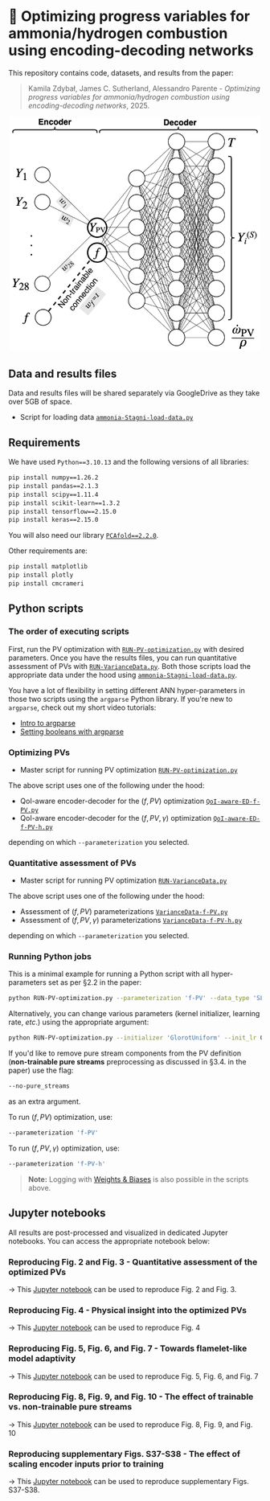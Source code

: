 # 📄 Optimizing progress variables for ammonia/hydrogen combustion using encoding-decoding networks

This repository contains code, datasets, and results from the paper:

> Kamila Zdybał, James C. Sutherland, Alessandro Parente - *Optimizing progress variables for ammonia/hydrogen combustion using encoding-decoding networks*, 2025.

<p align="center">
  <img src="https://github.com/kamilazdybal/pv-optimization/raw/main/figures/ED-for-PV-optimization.png" width="500">
</p>

## Data and results files

Data and results files will be shared separately via GoogleDrive as they take over 5GB of space.

- Script for loading data [`ammonia-Stagni-load-data.py`](scripts/ammonia-Stagni-load-data.py)

## Requirements

We have used `Python==3.10.13` and the following versions of all libraries:

```bash
pip install numpy==1.26.2
pip install pandas==2.1.3
pip install scipy==1.11.4
pip install scikit-learn==1.3.2
pip install tensorflow==2.15.0
pip install keras==2.15.0
```

You will also need our library [`PCAfold==2.2.0`](https://pcafold.readthedocs.io/en/latest/index.html).

Other requirements are:

```bash
pip install matplotlib
pip install plotly
pip install cmcrameri
```

## Python scripts

### The order of executing scripts

First, run the PV optimization with [`RUN-PV-optimization.py`](scripts/RUN-PV-optimization.py) with desired parameters. 
Once you have the results files, you can run quantitative assessment of PVs with [`RUN-VarianceData.py`](scripts/RUN-VarianceData.py). 
Both those scripts load the appropriate data under the hood using [`ammonia-Stagni-load-data.py`](scripts/ammonia-Stagni-load-data.py).

You have a lot of flexibility in setting different ANN hyper-parameters in those two scripts using the `argparse` Python library.
If you're new to `argparse`, check out my short video tutorials:

- [Intro to argparse](https://youtu.be/ONCv_ql2xpE)
- [Setting booleans with argparse](https://youtu.be/8gfFteE6jz0)

### Optimizing PVs

- Master script for running PV optimization [`RUN-PV-optimization.py`](scripts/RUN-PV-optimization.py)

The above script uses one of the following under the hood:

- QoI-aware encoder-decoder for the $(f, PV)$ optimization [`QoI-aware-ED-f-PV.py`](scripts/QoI-aware-ED-f-PV.py)
- QoI-aware encoder-decoder for the $(f, PV, \gamma)$ optimization [`QoI-aware-ED-f-PV-h.py`](scripts/QoI-aware-ED-f-PV-h.py)

depending on which `--parameterization` you selected.

### Quantitative assessment of PVs

- Master script for running PV optimization [`RUN-VarianceData.py`](scripts/RUN-VarianceData.py)

The above script uses one of the following under the hood:

- Assessment of $(f, PV)$ parameterizations [`VarianceData-f-PV.py`](scripts/VarianceData-f-PV.py)
- Assessment of $(f, PV, \gamma)$ parameterizations [`VarianceData-f-PV-h.py`](scripts/VarianceData-f-PV-h.py)

depending on which `--parameterization` you selected.

### Running Python jobs

This is a minimal example for running a Python script with all hyper-parameters set as per §2.2 in the paper:

```bash
python RUN-PV-optimization.py --parameterization 'f-PV' --data_type 'SLF' --data_tag 'NH3-H2-air-25perc' --random_seeds_tuple 0 20 --target_variables_indices 0 1 3 5 6 9
```

Alternatively, you can change various parameters (kernel initializer, learning rate, *etc*.) using the appropriate argument:

```bash
python RUN-PV-optimization.py --initializer 'GlorotUniform' --init_lr 0.001 --parameterization 'f-PV' --data_type 'SLF' --data_tag 'NH3-H2-air-25perc' --random_seeds_tuple 0 20 --target_variables_indices 0 1 3 5 6 9
```

If you'd like to remove pure stream components from the PV definition (**non-trainable pure streams** preprocessing as discussed in §3.4. in the paper) use the flag:

```bash
--no-pure_streams
```

as an extra argument.

To run $(f, PV)$ optimization, use:

```bash
--parameterization 'f-PV'
```

To run $(f, PV, \gamma)$ optimization, use:

```bash
--parameterization 'f-PV-h'
```

> **Note:** Logging with [Weights & Biases](https://wandb.ai/site) is also possible in the scripts above.

## Jupyter notebooks

All results are post-processed and visualized in dedicated Jupyter notebooks. You can access the appropriate notebook below:

### Reproducing Fig. 2 and Fig. 3 - Quantitative assessment of the optimized PVs

→ This [Jupyter notebook](jupyter-notebooks/Figure-02-03-Quantitative-assessment-of-the-optimized-PVs.ipynb) can be used to reproduce Fig. 2 and Fig. 3.

### Reproducing Fig. 4 - Physical insight into the optimized PVs

→ This [Jupyter notebook](jupyter-notebooks/Figure-04-Physical-insight-into-the-optimized-PVs.ipynb) can be used to reproduce Fig. 4

### Reproducing Fig. 5, Fig. 6, and Fig. 7 - Towards flamelet-like model adaptivity

→ This [Jupyter notebook](jupyter-notebooks/Figure-05-06-07-Towards-flamelet-like-model-adaptivity.ipynb) can be used to reproduce Fig. 5, Fig. 6, and Fig. 7

### Reproducing Fig. 8, Fig. 9, and Fig. 10 - The effect of trainable vs. non-trainable pure streams

→ This [Jupyter notebook](jupyter-notebooks/Figure-08-09-10-Non-trainable-pure-streams.ipynb) can be used to reproduce Fig. 8, Fig. 9, and Fig. 10

### Reproducing supplementary Figs. S37-S38 - The effect of scaling encoder inputs prior to training

→ This [Jupyter notebook](jupyter-notebooks/SUPPLEMENT-Effect-of-scaling-encoder-inputs.ipynb) can be used to reproduce supplementary Figs. S37-S38.
